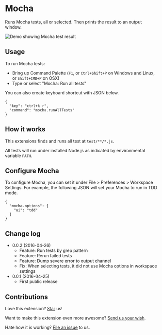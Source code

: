 # Mocha
Runs Mocha tests, all or selected. Then prints the result to an output window.

![Demo showing Mocha test result](https://raw.githubusercontent.com/compulim/vscode-mocha/master/demo.png)

## Usage
To run Mocha tests:
* Bring up Command Palette (`F1`, or `Ctrl+Shift+P` on Windows and Linux, or `Shift+CMD+P` on OSX)
* Type or select "Mocha: Run all tests"

You can also create keyboard shortcut with JSON below.
```
{
  "key": "ctrl+k r",
  "command": "mocha.runAllTests"
}
```

## How it works
This extensions finds and runs all test at `test/**/*.js`.

All tests will run under installed Node.js as indicated by environmental variable `PATH`.

## Configure Mocha
To configure Mocha, you can set it under File > Preferences > Workspace Settings. For example, the following JSON will set your Mocha to run in TDD mode.
```
{
  "mocha.options": {
    "ui": "tdd"
  }
}
```

## Change log
* 0.0.2 (2016-04-26)
  * Feature: Run tests by grep pattern
  * Feature: Rerun failed tests
  * Feature: Dump severe error to output channel
  * Fix: When selecting tests, it did not use Mocha options in workspace settings
* 0.0.1 (2016-04-25)
  * First public release

## Contributions
Love this extension? [Star](https://github.com/compulim/vscode-mocha/stargazers) us!

Want to make this extension even more awesome? [Send us your wish](https://github.com/compulim/vscode-mocha/issues/new/).

Hate how it is working? [File an issue](https://github.com/compulim/vscode-mocha/issues/new/) to us.
